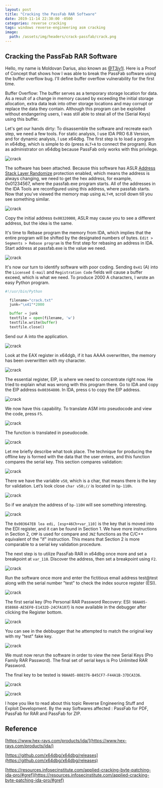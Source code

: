 ```yaml
---
layout: post
title: "Cracking the PassFab RAR Software"
date: 2019-11-14 22:30:00 -0500
categories: reverse cracking
tags: windows reverse-engineering asm cracking
image:
  path: /assets/img/headers/crack-passfab/crack.png
---
```



## Cracking the PassFab RAR Software

Hello, my name is Moldovan Darius, also known as [@T3jv1l](https://twitter.com/T3jv1l). Here is a Proof of Concept that shows how I was able to break the PassFab software using the buffer overflow bug. I'll define buffer overflow vulnerability for the first time.

Buffer Overflow: The buffer serves as a temporary storage location for data. As a result of a change in memory caused by exceeding the initial storage allocation, extra data leak into other storage locations and may corrupt or replace the data they contain. Although this program can be exploited without endangering users, I was still able to steal all of the (Serial Keys) using this buffer.

Let's get our hands dirty: To disassemble the software and recreate each step, we need a few tools. For static analysis, I use IDA PRO 6.8 Version, and for dynamic analysis, I use x64dbg. The first step is to load a program in x64dbg, which is simple to do (press `ALT+A` to connect the program). Run as administrator on x64dbg because PassFab only works with this privilege.

![crack](/assets/img/headers/crack-passfab/crack1.png)

The software has been attached. Because this software has ASLR [Address Stack Layer Randomize](https://en.wikipedia.org/wiki/Address_space_layout_randomization) protection enabled, which means the address is always changing, we need to get the hex address, for example, 0x01234567, where the passfab.exe program starts. All of the addresses in the IDA Tools are reconfigured using this address, where passfab starts. Now that you've viewed the memory map using `ALT+M`, scroll down till you see something similar.

![crack](/assets/img/headers/crack-passfab/crack2.png)

Copy the initial address `0x00320000`, ASLR may cause you to see a different address, but the idea is the same.

It's time to Rebase program the memory from IDA, which implies that the entire program will be shifted by the designated numbers of bytes. `Edit > Segments > Rebase program` is the first step for rebasing an address in IDA. Start address at passfab.exe is the value we need.

![crack](/assets/img/headers/crack-passfab/crack3.png)

It's now our turn to identify software with poor coding. Sending `0x41` (A) into the `Licensed E-mail` and `Registration Code` fields will cause a buffer exceed, which is what we need. To produce 2000 A characters, I wrote an easy Python program.
```python
#!/usr/bin/Python

  filename="crack.txt"
  junk="\x41"*2000

  buffer = junk
  textfile = open(filename, 'w')
  textfile.write(buffer)
  textfile.close()
```
Send our A into the application.

![crack](/assets/img/headers/crack-passfab/crack4.png)

Look at the EAX register in x64dgb, if it has AAAA overwritten, the memory has been overwritten with my character.

![crack](/assets/img/headers/crack-passfab/crack5.png)

The essential register, EIP, is where we need to concentrate right now. He tried to explain what was wrong with this program there. Go to IDA and copy the EIP address `0x00364800`. In IDA, press `G` to copy the EIP address.

![crack](/assets/img/headers/crack-passfab/crack6.png)

We now have this capability. To translate ASM into pseudocode and view the code, press `F5`.

![crack](/assets/img/headers/crack-passfab/crack7.png)

The function is translated in pseudocode.

![crack](/assets/img/headers/crack-passfab/crack8.png)

Let me briefly describe what took place. The technique for producing the offline key is formed with the data that the user enters, and this function compares the serial key. This section compares validation:

![crack](/assets/img/headers/crack-passfab/crack9.png)

There we have the variable `v50`, which is a char, that means there is the key for validation. Let’s look close `char v50;//`  is located in `bp-110h`.

![crack](/assets/img/headers/crack-passfab/hmm.png)

So if we analyze the address of `bp-110H` will see something interesting.

![crack](/assets/img/headers/crack-passfab/crack11.png)

The `0x003647E8 lea edi, [esp+46Ch+var_110]` is the key that is moved into the EDI register, and it can be found in Section 1. We have more instructions in Section 2, `CMP` is used for compare and `JNZ` functions as the C/C++ equivalent of the "if" instruction. This means that Section 2 is more comparable to a serial key validation procedure.

The next step is to utilize PassFab RAR in x64dbg once more and set a breakpoint at `var_110`. Discover the address, then set a breakpoint using `F2`.

![crack](/assets/img/headers/crack-passfab/crack12.png)

Run the software once more and enter the fictitious email address test@test along with the serial number "test" to check the index source register (ESI).

![crack](/assets/img/headers/crack-passfab/crack13.png)

The first serial key (Pro Personal RAR Password Recovery: ESI: `98AA05-858868-AE5EF0-E1432D-24CFA107`) is now available in the debugger after clicking the Register bottom.

![crack](/assets/img/headers/crack-passfab/crack14.png)

You can see in the debbugger that he attempted to match the original key with my "test" fake key.

![crack](/assets/img/headers/crack-passfab/crack15.png)

We must now rerun the software in order to view the new Serial Keys (Pro Family RAR Password). The final set of serial keys is Pro Unlimited RAR Password.

The final key to be tested is `98AA05-808376-B45CF7-F44A1B-37DCA336`.

![crack](/assets/img/headers/crack-passfab/crack16.png)

![crack](/assets/img/headers/crack-passfab/crack17.png)

I hope you like to read about this topic Reverse Engineering Stuff and Exploit Development. By the way Softwares affected : PassFab for PDF, PassFab for RAR and PassFab for ZIP.

## Reference

[https://www.hex-rays.com/products/ida/](https://www.hex-rays.com/products/ida/)

[https://github.com/x64dbg/x64dbg/releases](https://github.com/x64dbg/x64dbg/releases)

[https://resources.infosecinstitute.com/applied-cracking-byte-patching-ida-pro/#gref](https://resources.infosecinstitute.com/applied-cracking-byte-patching-ida-pro/#gref)
